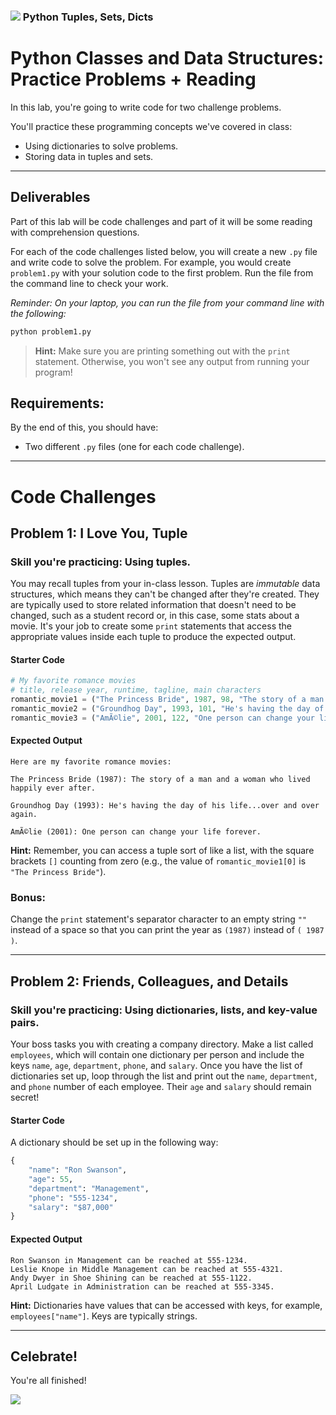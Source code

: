### ![](https://ga-dash.s3.amazonaws.com/production/assets/logo-9f88ae6c9c3871690e33280fcf557f33.png) Python Tuples, Sets, Dicts

<!---
This assignment was developed by Brandi

Questions? Comments?
1. Log an issue to this repo to alert me of a problem.
2. Suggest an edit yourself by forking this repo, making edits, and submitting a pull request with your changes back to our master branch.
3. Hit me up on Slack at @brandib.
--->

# Python Classes and Data Structures: Practice Problems + Reading

In this lab, you're going to write code for two challenge problems.

You'll practice these programming concepts we've covered in class:

* Using dictionaries to solve problems.
* Storing data in tuples and sets.

---

## Deliverables

Part of this lab will be code challenges and part of it will be some reading with comprehension questions.

For each of the code challenges listed below, you will create a new `.py` file and write code to solve the problem. For example, you would create `problem1.py` with your solution code to the first problem. Run the file from the command line to check your work.

*Reminder: On your laptop, you can run the file from your command line with the following:*

```python
python problem1.py
```

> **Hint:** Make sure you are printing something out with the `print` statement. Otherwise, you won't see any output from running your program!


## Requirements:

By the end of this, you should have:
* Two different `.py` files (one for each code challenge).

---

# Code Challenges

## Problem 1: I Love You, Tuple

### Skill you're practicing: Using tuples.

You may recall tuples from your in-class lesson. Tuples are *immutable* data structures, which means they can't be changed after they're created. They are typically used to store related information that doesn't need to be changed, such as a student record or, in this case, some stats about a movie. It's your job to create some `print` statements that access the appropriate values inside each tuple to produce the expected output.


#### Starter Code

```python
# My favorite romance movies
# title, release year, runtime, tagline, main characters
romantic_movie1 = ("The Princess Bride", 1987, 98, "The story of a man and a woman who lived happily ever after.", ["Buttercup", "Westley", "Fezzik", "Inigo Montoya", "Vizzini"])
romantic_movie2 = ("Groundhog Day", 1993, 101, "He's having the day of his lifeâ€¦ over and over again.", ["Phil Connors"])
romantic_movie3 = ("AmÃ©lie", 2001, 122, "One person can change your life forever.", ["AmÃ©lie Poulain", "Nino Quincampoix", "The Garden Gnome"])
```

#### Expected Output

```
Here are my favorite romance movies:

The Princess Bride (1987): The story of a man and a woman who lived happily ever after.

Groundhog Day (1993): He's having the day of his life...over and over again.

AmÃ©lie (2001): One person can change your life forever.
```

**Hint:** Remember, you can access a tuple sort of like a list, with the square brackets `[]` counting from zero (e.g., the value of `romantic_movie1[0]` is `"The Princess Bride"`).

### Bonus:
Change the `print` statement's separator character to an empty string `""` instead of a space so that you can print the year as `(1987)` instead of `( 1987 )`.

---

## Problem 2: Friends, Colleagues, and Details

### Skill you're practicing: Using dictionaries, lists, and key-value pairs.

Your boss tasks you with creating a company directory. Make a list called `employees`, which will contain one dictionary per person and include the keys `name`, `age`, `department`, `phone`, and `salary`. Once you have the list of dictionaries set up, loop through the list and print out the `name`, `department`, and `phone` number of each employee. Their `age` and `salary` should remain secret!

#### Starter Code

A dictionary should be set up in the following way:

```python
{
    "name": "Ron Swanson",
    "age": 55,
    "department": "Management",
    "phone": "555-1234",
    "salary": "$87,000"
}
```

#### Expected Output

```
Ron Swanson in Management can be reached at 555-1234.
Leslie Knope in Middle Management can be reached at 555-4321.
Andy Dwyer in Shoe Shining can be reached at 555-1122.
April Ludgate in Administration can be reached at 555-3345.
```

**Hint:** Dictionaries have values that can be accessed with keys, for example, `employees["name"]`. Keys are typically strings.

---

## Celebrate!

You're all finished!

![](https://media.giphy.com/media/UkhHIZ37IDRGo/giphy.gif)
